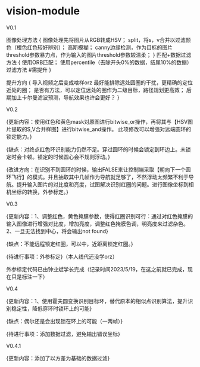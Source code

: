 # vision-module
V0.1

图像处理方法
  {
      图像处理先将图片从RGB转成HSV；
      split，将s，v合并以过滤颜色（橙色红色较好辨别）；
      高斯模糊；
      canny边缘检测，作为目标的图片threshold参数暴力点，作为输入的图片threshold参数较温柔；
  }
匹配+数据过滤方法
  {
    使用ORB匹配；
    使用percentile（去除开头0%的数据，结尾10%的数据）过滤方法   #需提升
  }
  
  提升方向
    {
      导入视频之后变成啥样orz
      最好能排除远处圆圈的干扰，更精确的定位近处的圈；
      是否有方法，可以定位远处的圈作为二级目标，路径规划更高效；
      后期加上卡尔曼滤波预测，导航效果也许会更好？
    }
    
    
V0.2

{更新内容：使用红色和黄色mask对原图进行bitwise_or操作，再将其与【HSV图片提取的S,V合并样图】进行bitwise_and操作。
此项修改可以增强对远端圆环的锁定能力。}

{缺点：对终点红色环识别能力仍然不足。穿过圆环的时候会锁定到环边上。未锁定时会卡顿。锁定的时候圆心会不规则浮动。}

{改进方向：在识别不到圆环的时候，输出FALSE来让控制端采取【朝向下一个圆环飞行】的模式。并且抽取其中几帧作为导航就足够了，不然浮动太频繁不利于导航。提升输入图片的对比度和亮度，试图解决识别红圈的问题。进行图像坐标到相机坐标的转换，外参标定。}

V0.3


{更新内容：1、调整红色，黄色掩膜参数，使得红圈识别可行：通过对红色掩膜的输入图像进行增强对比度，增加亮度，调整红色掩膜色调，明亮度来过滤杂色。2、一旦无法找到中心，将会输出not found}

{缺点：不能远程锁定红圈，可以中，近距离锁定红圈。}

{待进行事项：外参标定}（本人线代还没学orz）

外参标定代码已由钟业斌学长完成（记录时间2023/5/19，在这之前就已完成，现在只是标注一下）


V0.4


{更新内容：1、使用霍夫圆变换识别目标环，替代原本的相似点识别算法，提升识别稳定性，降低穿环时锁环上的可能}

{缺点：偶尔还是会出现锁在环上的可能（一两帧）}

{待进行事项：添加数据过滤，避免输出错误坐标}


V0.4.1


{更新内容：添加了以方差为基础的数据过滤}
